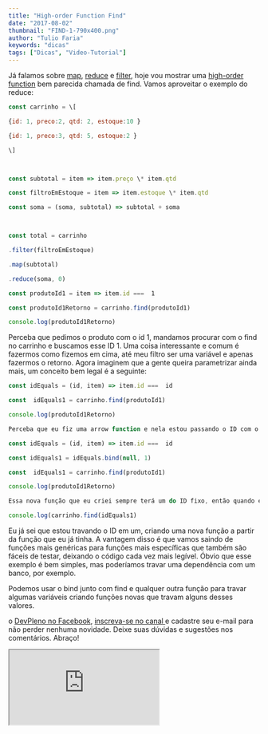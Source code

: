 ```yaml
---
title: "High-order Function Find"
date: "2017-08-02"
thumbnail: "FIND-1-790x400.png"
author: "Tulio Faria"
keywords: "dicas"
tags: ["Dicas", "Video-Tutorial"]
---
```



Já falamos sobre [map](https://www.devpleno.com/map/), [reduce](https://www.devpleno.com/reduce/) e [filter](http://www.devpleno.com/filter), hoje vou mostrar uma [high-order function](https://www.devpleno.com/high-order-functions/) bem parecida chamada de find. Vamos aproveitar o exemplo do reduce:

```jsx {numberLines: true}
const carrinho = \[

{id: 1, preco:2, qtd: 2, estoque:10 }

{id: 1, preco:3, qtd: 5, estoque:2 }

\]



const subtotal = item => item.preço \* item.qtd

const filtroEmEstoque = item => item.estoque \* item.qtd

const soma = (soma, subtotal) => subtotal + soma



const total = carrinho

.filter(filtroEmEstoque)

.map(subtotal)

.reduce(soma, 0)

const produtoId1 = item => item.id ===  1

const produtoId1Retorno = carrinho.find(produtoId1)

console.log(produtoId1Retorno)
```

Perceba que pedimos o produto com o id 1, mandamos procurar com o find no carrinho e buscamos esse ID 1. Uma coisa interessante e comum é fazermos como fizemos em cima, até meu filtro ser uma variável e apenas fazermos o retorno. Agora imaginem que a gente queira parametrizar ainda mais, um conceito bem legal é a seguinte:

```jsx {numberLines: true}
const idEquals = (id, item) => item.id ===  id

const  idEquals1 = carrinho.find(produtoId1)

console.log(produtoId1Retorno)

Perceba que eu fiz uma arrow function e nela estou passando o ID com o item que estou iterando. Quando for criar mais filtros, posso usar essa função de idEquals e fixar quem eu quero nesse primeiro parâmetro.

const idEquals = (id, item) => item.id ===  id

const idEquals1 = idEquals.bind(null, 1)

const  idEquals1 = carrinho.find(produtoId1)

console.log(produtoId1Retorno)

Essa nova função que eu criei sempre terá um do ID fixo, então quando eu fizer:

console.log(carrinho.find(idEquals1)
```

Eu já sei que estou travando o ID em um, criando uma nova função a partir da função que eu já tinha. A vantagem disso é que vamos saindo de funções mais genéricas para funções mais específicas que também são fáceis de testar, deixando o código cada vez mais legível. Óbvio que esse exemplo é bem simples, mas poderíamos travar uma dependência com um banco, por exemplo.

 Podemos usar o bind junto com find e qualquer outra função para travar algumas variáveis criando funções novas que travam alguns desses valores. 
 
  o [DevPleno no Facebook](https://www.facebook.com/devpleno), [inscreva-se no canal ](https://www.youtube.com/devplenocom)e cadastre seu e-mail para não perder nenhuma novidade. Deixe suas dúvidas e sugestões nos comentários. Abraço!


 <div class="embed-responsive embed-responsive-16by9"> 
 <iframe class="embed-responsive-item" src="https://www.youtube.com/embed/q1rIICZaxTI" allowfullscreen></iframe> 
 </div>